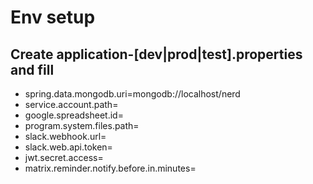 # Env setup

## Create application-[dev|prod|test].properties and fill

- spring.data.mongodb.uri=mongodb://localhost/nerd
- service.account.path=
- google.spreadsheet.id=
- program.system.files.path=
- slack.webhook.url=
- slack.web.api.token=
- jwt.secret.access=
- matrix.reminder.notify.before.in.minutes=
